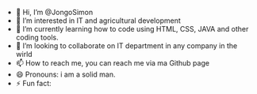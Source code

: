 - 👋 Hi, I’m @JongoSimon
- 👀 I’m interested in IT and agricultural development
- 🌱 I’m currently learning how to code using HTML, CSS, JAVA and other coding tools.
- 💞️ I’m looking to collaborate on IT department in any company in the wirld
- 📫 How to reach me, you can reach me via ma Github page
- 😄 Pronouns: i am a solid man. 
- ⚡ Fun fact: 

<!---
JongoSimon/JongoSimon is a ✨ special ✨ repository because its `README.md` (this file) appears on your GitHub profile.
You can click the Preview link to take a look at your changes.
--->
